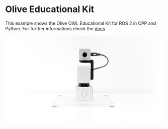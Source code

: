 # Olive Educational Kit

This example shows the Olive OWL Educational Kit for ROS 2 in CPP and Python. For further informations check the [docs](https://olive-robotics.com/docs2/olvx-owl-educational-kit/)

<img src="./images/owl.gif" alt="owl_kit" width="800"/>   

